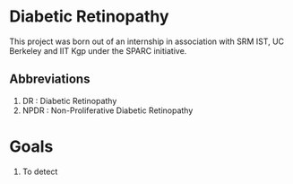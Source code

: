 # Diabetic Retinopathy
This project was born out of an internship in association with SRM IST, UC Berkeley and IIT Kgp under the SPARC initiative.

## Abbreviations
 1. DR   : Diabetic Retinopathy
 2. NPDR : Non-Proliferative Diabetic Retinopathy
 
# Goals
1. To detect 

